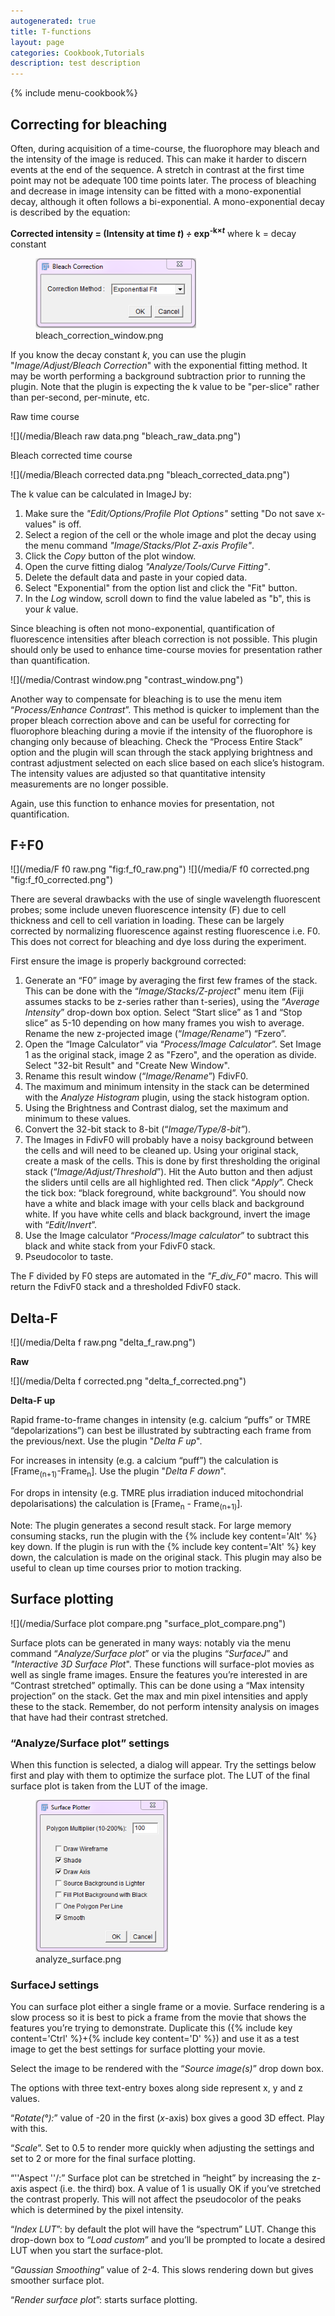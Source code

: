 ```yaml
---
autogenerated: true
title: T-functions
layout: page
categories: Cookbook,Tutorials
description: test description
---
```


{% include menu-cookbook%}


Correcting for bleaching
------------------------

Often, during acquisition of a time-course, the fluorophore may bleach and the intensity of the image is reduced. This can make it harder to discern events at the end of the sequence. A stretch in contrast at the first time point may not be adequate 100 time points later. The process of bleaching and decrease in image intensity can be fitted with a mono-exponential decay, although it often follows a bi-exponential. A mono-exponential decay is described by the equation:

**Corrected intensity = (Intensity at time *t*) *÷* exp<sup>-k×*t*</sup>** where k = decay constant

<figure><img src="/media/Bleach correction window.png" title="bleach_correction_window.png" width="257" height="112" alt="bleach_correction_window.png" /><figcaption aria-hidden="true">bleach_correction_window.png</figcaption></figure>

If you know the decay constant *k*, you can use the plugin "*Image/Adjust/Bleach Correction*" with the exponential fitting method. It may be worth performing a background subtraction prior to running the plugin. Note that the plugin is expecting the k value to be "per-slice" rather than per-second, per-minute, etc.

Raw time course

![](/media/Bleach raw data.png "bleach_raw_data.png")

Bleach corrected time course

![](/media/Bleach corrected data.png "bleach_corrected_data.png")

The k value can be calculated in ImageJ by:

1.  Make sure the *"Edit/Options/Profile Plot Options"* setting "Do not save x-values" is off.
2.  Select a region of the cell or the whole image and plot the decay using the menu command *"Image/Stacks/Plot Z-axis Profile"*.
3.  Click the *Copy* button of the plot window.
4.  Open the curve fitting dialog *"Analyze/Tools/Curve Fitting"*.
5.  Delete the default data and paste in your copied data.
6.  Select "Exponential" from the option list and click the "Fit" button.
7.  In the *Log* window, scroll down to find the value labeled as "b", this is your *k* value.

Since bleaching is often not mono-exponential, quantification of fluorescence intensities after bleach correction is not possible. This plugin should only be used to enhance time-course movies for presentation rather than quantification.

![](/media/Contrast window.png "contrast_window.png")

Another way to compensate for bleaching is to use the menu item “*Process/Enhance Contrast*”. This method is quicker to implement than the proper bleach correction above and can be useful for correcting for fluorophore bleaching during a movie if the intensity of the fluorophore is changing only because of bleaching. Check the “Process Entire Stack” option and the plugin will scan through the stack applying brightness and contrast adjustment selected on each slice based on each slice’s histogram. The intensity values are adjusted so that quantitative intensity measurements are no longer possible.

Again, use this function to enhance movies for presentation, not quantification.

F÷F0
----

![](/media/F f0 raw.png "fig:f_f0_raw.png") ![](/media/F f0 corrected.png "fig:f_f0_corrected.png")

There are several drawbacks with the use of single wavelength fluorescent probes; some include uneven fluorescence intensity (F) due to cell thickness and cell to cell variation in loading. These can be largely corrected by normalizing fluorescence against resting fluorescence i.e. F0. This does not correct for bleaching and dye loss during the experiment.

First ensure the image is properly background corrected:

1.  Generate an “F0” image by averaging the first few frames of the stack. This can be done with the “*Image/Stacks/Z-project*" menu item (Fiji assumes stacks to be z-series rather than t-series), using the “*Average Intensity*” drop-down box option. Select “Start slice” as 1 and “Stop slice” as 5-10 depending on how many frames you wish to average. Rename the new z-projected image (“*Image/Rename*”) “Fzero”.
2.  Open the “Image Calculator” via “*Process/Image Calculator*”. Set Image 1 as the original stack, image 2 as "Fzero", and the operation as divide. Select "32-bit Result" and "Create New Window".
3.  Rename this result window (“*Image/Rename*”) FdivF0.
4.  The maximum and minimum intensity in the stack can be determined with the *Analyze Histogram* plugin, using the stack histogram option.
5.  Using the Brightness and Contrast dialog, set the maximum and minimum to these values.
6.  Convert the 32-bit stack to 8-bit (“*Image/Type/8-bit”*).
7.  The Images in FdivF0 will probably have a noisy background between the cells and will need to be cleaned up. Using your original stack, create a mask of the cells. This is done by first thresholding the original stack (“*Image/Adjust/Threshold*”). Hit the Auto button and then adjust the sliders until cells are all highlighted red. Then click “*Apply*”. Check the tick box: “black foreground, white background”. You should now have a white and black image with your cells black and background white. If you have white cells and black background, invert the image with “*Edit/Invert*”.
8.  Use the Image calculator “*Process/Image calculator*” to subtract this black and white stack from your FdivF0 stack.
9.  Pseudocolor to taste.

The F divided by F0 steps are automated in the *"F\_div\_F0"* macro. This will return the FdivF0 stack and a thresholded FdivF0 stack.

Delta-F
-------

![](/media/Delta f raw.png "delta_f_raw.png")

**Raw**

![](/media/Delta f corrected.png "delta_f_corrected.png")

**Delta-F up**

Rapid frame-to-frame changes in intensity (e.g. calcium “puffs” or TMRE “depolarizations”) can best be illustrated by subtracting each frame from the previous/next. Use the plugin "*Delta F up*".

For increases in intensity (e.g. a calcium “puff”) the calculation is \[Frame<sub>(n+1)</sub>-Frame<sub>n</sub>\]. Use the plugin "*Delta F down*".

For drops in intensity (e.g. TMRE plus irradiation induced mitochondrial depolarisations) the calculation is \[Frame<sub>n</sub> - Frame<sub>(n+1)</sub>\].

Note: The plugin generates a second result stack. For large memory consuming stacks, run the plugin with the {% include key content='Alt' %} key down. If the plugin is run with the {% include key content='Alt' %} key down, the calculation is made on the original stack. This plugin may also be useful to clean up time courses prior to motion tracking.

Surface plotting
----------------

![](/media/Surface plot compare.png "surface_plot_compare.png")

Surface plots can be generated in many ways: notably via the menu command “*Analyze/Surface plot*” or via the plugins “*SurfaceJ*” and *"Interactive 3D Surface Plot*". These functions will surface-plot movies as well as single frame images. Ensure the features you’re interested in are “Contrast stretched” optimally. This can be done using a “Max intensity projection” on the stack. Get the max and min pixel intensities and apply these to the stack. Remember, do not perform intensity analysis on images that have had their contrast stretched.

### “Analyze/Surface plot” settings

When this function is selected, a dialog will appear. Try the settings below first and play with them to optimize the surface plot. The LUT of the final surface plot is taken from the LUT of the image.

<figure><img src="/media/Analyze surface.png" title="analyze_surface.png" width="212" height="243" alt="analyze_surface.png" /><figcaption aria-hidden="true">analyze_surface.png</figcaption></figure>

### SurfaceJ settings

You can surface plot either a single frame or a movie. Surface rendering is a slow process so it is best to pick a frame from the movie that shows the features you’re trying to demonstrate. Duplicate this ({% include key content='Ctrl' %}+{% include key content='D' %}) and use it as a test image to get the best settings for surface plotting your movie.

Select the image to be rendered with the “*Source image(s)*” drop down box.

The options with three text-entry boxes along side represent x, y and z values.

“*Rotate(°):*” value of -20 in the first (*x*-axis) box gives a good 3D effect. Play with this.

“*Scale*”. Set to 0.5 to render more quickly when adjusting the settings and set to 2 or more for the final surface plotting.

“''Aspect ''/:” Surface plot can be stretched in “height” by increasing the z-axis aspect (i.e. the third) box. A value of 1 is usually OK if you’ve stretched the contrast properly. This will not affect the pseudocolor of the peaks which is determined by the pixel intensity.

“*Index LUT*”: by default the plot will have the “spectrum” LUT. Change this drop-down box to “*Load custom*” and you’ll be prompted to locate a desired LUT when you start the surface-plot.

“*Gaussian Smoothing*” value of 2-4. This slows rendering down but gives smoother surface plot.

“*Render surface plot*”: starts surface plotting.

 
